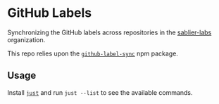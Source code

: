 # GitHub Labels

Synchronizing the GitHub labels across repositories in the [sablier-labs](https://github.com/sablier-labs) organization.

This repo relies upon the [`github-label-sync`](https://github.com/Financial-Times/github-label-sync) npm package.

## Usage

Install [`just`](https://github.com/casey/just) and run `just --list` to see the available commands.
